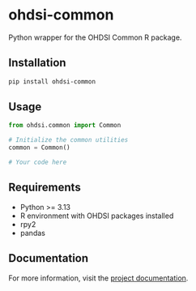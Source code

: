 # ohdsi-common

Python wrapper for the OHDSI Common R package.

## Installation

```bash
pip install ohdsi-common
```

## Usage

```python
from ohdsi.common import Common

# Initialize the common utilities
common = Common()

# Your code here
```

## Requirements

- Python >= 3.13
- R environment with OHDSI packages installed
- rpy2
- pandas

## Documentation

For more information, visit the [project documentation](https://python-ohdsi.readthedocs.io/en/latest/).
